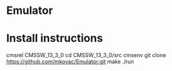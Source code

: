 # Emulator

# Install instructions
cmsrel CMSSW_13_3_0
cd CMSSW_13_3_0/src
cmsenv
git clone https://github.com/mkovac/Emulator.git
make
./run